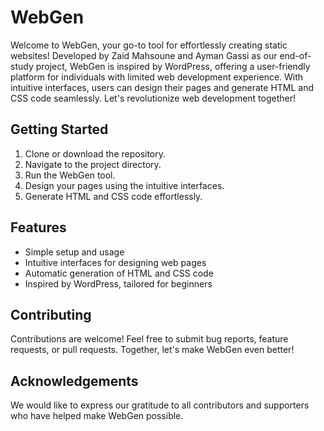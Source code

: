 # WebGen

Welcome to WebGen, your go-to tool for effortlessly creating static websites! Developed by Zaid Mahsoune and Ayman Gassi as our end-of-study project, WebGen is inspired by WordPress, offering a user-friendly platform for individuals with limited web development experience. With intuitive interfaces, users can design their pages and generate HTML and CSS code seamlessly. Let's revolutionize web development together!

## Getting Started

1. Clone or download the repository.
2. Navigate to the project directory.
3. Run the WebGen tool.
4. Design your pages using the intuitive interfaces.
5. Generate HTML and CSS code effortlessly.

## Features

- Simple setup and usage
- Intuitive interfaces for designing web pages
- Automatic generation of HTML and CSS code
- Inspired by WordPress, tailored for beginners

## Contributing

Contributions are welcome! Feel free to submit bug reports, feature requests, or pull requests. Together, let's make WebGen even better!

## Acknowledgements

We would like to express our gratitude to all contributors and supporters who have helped make WebGen possible.
